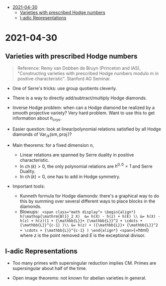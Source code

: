 -   [2021-04-30](#section)
    -   [Varieties with prescribed Hodge numbers](#varieties-with-prescribed-hodge-numbers)
    -   [l-adic Representations](#l-adic-representations)














# 2021-04-30

## Varieties with prescribed Hodge numbers

> Reference: Remy van Dobben de Bruyn (Princeton and IAS), "Constructing varieties with prescribed Hodge numbers modulo m in positive characteristic". Stanford AG Seminar.

-   One of Serre's tricks: use group quotients cleverly.

-   There is a way to directly add/subtract/multiply Hodge diamonds.

-   Inverse Hodge problem: when can a Hodge diamond be realized by a smooth projective variety? Very hard problem. Want to use this to get information about $h_{{\mathrm{crys}}}$.

-   Easier question: look at linear/polynomial relations satisfied by all Hodge diamonds of ${\mathsf{Var}_{/k} }({\mathsf{sm}}, \mathop{\mathrm{proj}})$?

-   Main theorems: for a fixed dimension $n$,

    -   Linear relations are spanned by Serre duality in positive characteristic.
    -   In $\operatorname{ch}(k) > 0$, the only polynomial relations are $h^{0,0} = 1$ and Serre Duality.
    -   In $\operatorname{ch}(k) = 0$, one has to add in Hodge symmetry.

-   Important tools:

    -   Kunneth formula for Hodge diamonds: there's a graphical way to do this by summing over several different ways to place blocks in the diamonds.
    -   Blowups: `
        <span class="math display">
        \begin{align*}
        h(\mathop{\mathrm{Bl}}_2 X) 
        &= h(X) - h(z) + h(E) \\
        &= h(X) - h(z) + h(z)(1 + {\mathbb{L}}+ {\mathbb{L}}^2 + \cdots + {\mathbb{L}}^{c-1} )\\
        &= h(z) + ({\mathbb{L}}+ {\mathbb{L}}^2 + \cdots + {\mathbb{L}}^{c-1} )
        \end{align*}
        <span>`{=html} where $z$ is the point removed and $E$ is the exceptional divisor.

## l-adic Representations

-   Too many primes with supersingular reduction implies CM. Primes are supersingular about half of the time.

-   Open image theorems: not known for abelian varieties in general.
